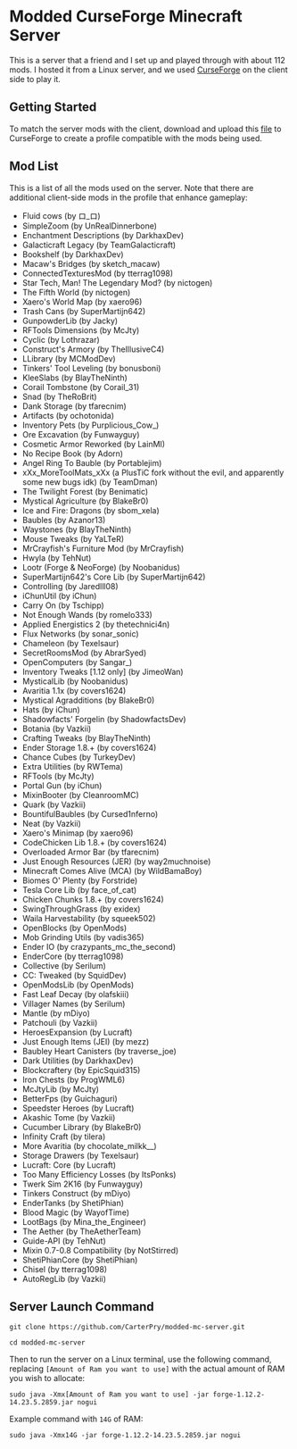 # Modded CurseForge Minecraft Server

This is a server that a friend and I set up and played through with about 112 mods. I hosted it from a Linux server, and we used [CurseForge](https://www.curseforge.com/) on the client side to play it.

## Getting Started

To match the server mods with the client, download and upload this [file](https://github.com/CarterPry/modded-mc-server/blob/main/UploadThistoCurseForgeForClientSideModsToPlay.zip) to CurseForge to create a profile compatible with the mods being used.

## Mod List

This is a list of all the mods used on the server. Note that there are additional client-side mods in the profile that enhance gameplay:

- Fluid cows (by ロ_ロ)
- SimpleZoom (by UnRealDinnerbone)
- Enchantment Descriptions (by DarkhaxDev)
- Galacticraft Legacy (by TeamGalacticraft)
- Bookshelf (by DarkhaxDev)
- Macaw's Bridges (by sketch_macaw)
- ConnectedTexturesMod (by tterrag1098)
- Star Tech, Man! The Legendary Mod? (by nictogen)
- The Fifth World (by nictogen)
- Xaero's World Map (by xaero96)
- Trash Cans (by SuperMartijn642)
- GunpowderLib (by Jacky)
- RFTools Dimensions (by McJty)
- Cyclic (by Lothrazar)
- Construct's Armory (by TheIllusiveC4)
- LLibrary (by MCModDev)
- Tinkers' Tool Leveling (by bonusboni)
- KleeSlabs (by BlayTheNinth)
- Corail Tombstone (by Corail_31)
- Snad (by TheRoBrit)
- Dank Storage (by tfarecnim)
- Artifacts (by ochotonida)
- Inventory Pets (by Purplicious_Cow_)
- Ore Excavation (by Funwayguy)
- Cosmetic Armor Reworked (by LainMI)
- No Recipe Book (by Adorn)
- Angel Ring To Bauble (by Portablejim)
- xXx_MoreToolMats_xXx (a PlusTiC fork without the evil, and apparently some new bugs idk) (by TeamDman)
- The Twilight Forest (by Benimatic)
- Mystical Agriculture (by BlakeBr0)
- Ice and Fire: Dragons (by sbom_xela)
- Baubles (by Azanor13)
- Waystones (by BlayTheNinth)
- Mouse Tweaks (by YaLTeR)
- MrCrayfish's Furniture Mod (by MrCrayfish)
- Hwyla (by TehNut)
- Lootr (Forge & NeoForge) (by Noobanidus)
- SuperMartijn642's Core Lib (by SuperMartijn642)
- Controlling (by Jaredlll08)
- iChunUtil (by iChun)
- Carry On (by Tschipp)
- Not Enough Wands (by romelo333)
- Applied Energistics 2 (by thetechnici4n)
- Flux Networks (by sonar_sonic)
- Chameleon (by Texelsaur)
- SecretRoomsMod (by AbrarSyed)
- OpenComputers (by Sangar_)
- Inventory Tweaks [1.12 only] (by JimeoWan)
- MysticalLib (by Noobanidus)
- Avaritia 1.1x (by covers1624)
- Mystical Agradditions (by BlakeBr0)
- Hats (by iChun)
- Shadowfacts' Forgelin (by ShadowfactsDev)
- Botania (by Vazkii)
- Crafting Tweaks (by BlayTheNinth)
- Ender Storage 1.8.+ (by covers1624)
- Chance Cubes (by TurkeyDev)
- Extra Utilities (by RWTema)
- RFTools (by McJty)
- Portal Gun (by iChun)
- MixinBooter (by CleanroomMC)
- Quark (by Vazkii)
- BountifulBaubles (by Cursed1nferno)
- Neat (by Vazkii)
- Xaero's Minimap (by xaero96)
- CodeChicken Lib 1.8.+ (by covers1624)
- Overloaded Armor Bar (by tfarecnim)
- Just Enough Resources (JER) (by way2muchnoise)
- Minecraft Comes Alive (MCA) (by WildBamaBoy)
- Biomes O' Plenty (by Forstride)
- Tesla Core Lib (by face_of_cat)
- Chicken Chunks 1.8.+ (by covers1624)
- SwingThroughGrass (by exidex)
- Waila Harvestability (by squeek502)
- OpenBlocks (by OpenMods)
- Mob Grinding Utils (by vadis365)
- Ender IO (by crazypants_mc_the_second)
- EnderCore (by tterrag1098)
- Collective (by Serilum)
- CC: Tweaked (by SquidDev)
- OpenModsLib (by OpenMods)
- Fast Leaf Decay (by olafskiii)
- Villager Names (by Serilum)
- Mantle (by mDiyo)
- Patchouli (by Vazkii)
- HeroesExpansion (by Lucraft)
- Just Enough Items (JEI) (by mezz)
- Baubley Heart Canisters (by traverse_joe)
- Dark Utilities (by DarkhaxDev)
- Blockcraftery (by EpicSquid315)
- Iron Chests (by ProgWML6)
- McJtyLib (by McJty)
- BetterFps (by Guichaguri)
- Speedster Heroes (by Lucraft)
- Akashic Tome (by Vazkii)
- Cucumber Library (by BlakeBr0)
- Infinity Craft (by tilera)
- More Avaritia (by chocolate_milkk__)
- Storage Drawers (by Texelsaur)
- Lucraft: Core (by Lucraft)
- Too Many Efficiency Losses (by ItsPonks)
- Twerk Sim 2K16 (by Funwayguy)
- Tinkers Construct (by mDiyo)
- EnderTanks (by ShetiPhian)
- Blood Magic (by WayofTime)
- LootBags (by Mina_the_Engineer)
- The Aether (by TheAetherTeam)
- Guide-API (by TehNut)
- Mixin 0.7-0.8 Compatibility (by NotStirred)
- ShetiPhianCore (by ShetiPhian)
- Chisel (by tterrag1098)
- AutoRegLib (by Vazkii)

## Server Launch Command
```
git clone https://github.com/CarterPry/modded-mc-server.git
```
```
cd modded-mc-server
```

Then to run the server on a Linux terminal, use the following command, replacing `[Amount of Ram you want to use]` with the actual amount of RAM you wish to allocate:

```
sudo java -Xmx[Amount of Ram you want to use] -jar forge-1.12.2-14.23.5.2859.jar nogui
```

Example command with `14G` of RAM:

```
sudo java -Xmx14G -jar forge-1.12.2-14.23.5.2859.jar nogui
```
